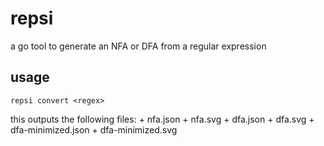 # repsi
a go tool to generate an NFA or DFA from a regular expression

## usage

```
repsi convert <regex>
```

this outputs the following files:
    + nfa.json
    + nfa.svg
    + dfa.json
    + dfa.svg
    + dfa-minimized.json
    + dfa-minimized.svg